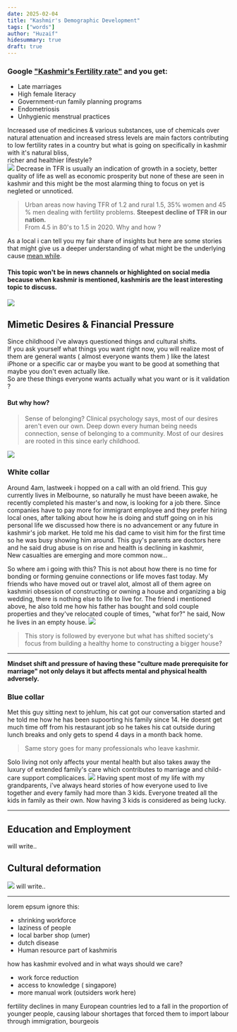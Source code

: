 ```yaml
---
date: 2025-02-04
title: "Kashmir's Demographic Development"
tags: ["words"]
author: "Huzaif"
hidesummary: true
draft: true
---
```


### Google ["Kashmir's Fertility rate"](https://www.google.com/search?client=safari&rls=en&q=kashmir%27s+feritlity+rate&ie=UTF-8&oe=UTF-8) and you get:

- Late marriages
- High female literacy
- Government-run family planning programs
- Endometriosis
- Unhygienic menstrual practices

Increased use of medicines & various substances, use of chemicals over natural attenuation and increased stress levels are main factors contributing to low fertility rates in a country but what is going on specifically in kashmir with it's natural bliss, \
richer and healthier lifestyle? \
![](/blogs/vk.jpg)
Decrease in TFR is usually an indication of growth in a society, better quality of life as well as economic prosperity but none of these are seen in kashmir and this might be the most alarming thing to focus on yet is negleted or unnoticed.

>Urban areas now having TFR of 1.2 and rural 1.5, 35% women and 45 % men dealing with fertility problems. **Steepest decline of TFR in our nation.** \
From 4.5 in 80's to 1.5 in 2020. Why and how ?

As a local i can tell you my fair share of insights but here are some stories that might give us a deeper understanding of what might be the underlying cause [mean while](https://theprint.in/opinion/despite-conflict-kashmiris-economically-better-than-people-of-most-indian-states/222038/).

#### This topic won't be in news channels or highlighted on social media because when kashmir is mentioned, kashmiris are the least interesting topic to discuss.
![](/blogs/kash.jpg)

## Mimetic Desires & Financial Pressure
Since childhood i've always questioned things and cultural shifts. \
If you ask yourself what things you want right now, you will realize most of them are general wants ( almost everyone wants them ) like the latest iPhone or a specific car or maybe you want to be good at something that maybe you don't even actually like. \
So are these things everyone wants actually what you want or is it validation ?
#### But why how?
> Sense of belonging? Clinical psychology says, most of our desires aren't even our own. Deep down every human being needs connection, sense of belonging to a community. Most of our desires are rooted in this since early childhood.

![](/blogs/mimetic.jpg)
### White collar
Around 4am, lastweek i hopped on a call with an old friend. This guy currently lives in Melbourne, so naturally he must have beeen awake, he recently completed his master's and now, is looking for a job there. Since companies have to pay more for immigrant employee and they prefer hiring local ones, after talking about how he is doing and stuff going on in his personal life we discussed how there is no advancement or any future in kashmir's job market. He told me his dad came to visit him for the first time so he was busy showing him around. This guy's parents are doctors here and he said drug abuse is on rise and health is declining in kashmir, \
New casualties are emerging and more common now...

So where am i going with this? This is not about how there is no time for bonding or forming genuine connections or life moves fast today. My friends who have moved out or travel alot, almost all of them agree on kashmiri obsession of constructing or owning a house and organizing a big wedding, there is nothing else to life to live for. The friend i mentioned above, he also told me how his father has bought and sold couple properties and they've relocated couple of times, "what for?" he said, Now he lives in an empty house.
![](/blogs/fam.jpg)

>This story is followed by everyone but what has shifted society's focus from building a healthy home to constructing a bigger house?


---



 **Mindset shift and pressure of having these "culture made prerequisite for marriage" not only delays it but affects mental and physical health adversely.**
### Blue collar
Met this guy sitting next to jehlum, his cat got our conversation started and he told me how he has been supoorting his family since 14. He doesnt get much time off from his restaurant job so he takes his cat outside during lunch breaks and only gets to spend 4 days in a month back home. 
>Same story goes for many professionals who leave kashmir.


Solo living not only affects your mental health but also takes away the luxury of extended family's care which contributes to marriage and child-care support complicaices.
![](/blogs/ck.jpg)
Having spent most of my life with my grandparents, i've always heard stories of how everyone used to live together and every family had more than 3 kids. Everyone treated all the kids in family as their own. Now having 3 kids is considered as being lucky.

---

## Education and Employment
will write..
## Cultural deformation
![](/blogs/pk.jpg)
will write..


---
lorem epsum ignore this:
- shrinking workforce
- laziness of people
- local barber shop (umer)
- dutch disease
- Human resource part of kashmiris


how has kashmir evolved and in what ways should we care?
- work force reduction
- access to knowledge ( singapore)
- more manual work (outsiders work here)

fertility declines in many European countries led to a fall in the proportion of younger people, causing labour shortages that forced them to import labour through immigration, bourgeois